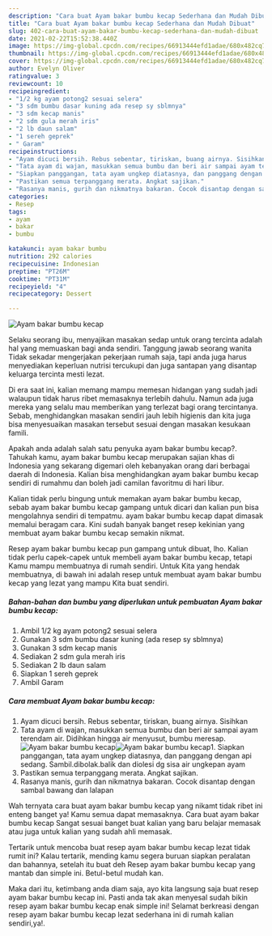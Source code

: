 ```yaml
---
description: "Cara buat Ayam bakar bumbu kecap Sederhana dan Mudah Dibuat"
title: "Cara buat Ayam bakar bumbu kecap Sederhana dan Mudah Dibuat"
slug: 402-cara-buat-ayam-bakar-bumbu-kecap-sederhana-dan-mudah-dibuat
date: 2021-02-22T15:52:38.440Z
image: https://img-global.cpcdn.com/recipes/66913444efd1adae/680x482cq70/ayam-bakar-bumbu-kecap-foto-resep-utama.jpg
thumbnail: https://img-global.cpcdn.com/recipes/66913444efd1adae/680x482cq70/ayam-bakar-bumbu-kecap-foto-resep-utama.jpg
cover: https://img-global.cpcdn.com/recipes/66913444efd1adae/680x482cq70/ayam-bakar-bumbu-kecap-foto-resep-utama.jpg
author: Evelyn Oliver
ratingvalue: 3
reviewcount: 10
recipeingredient:
- "1/2 kg ayam potong2 sesuai selera"
- "3 sdm bumbu dasar kuning ada resep sy sblmnya"
- "3 sdm kecap manis"
- "2 sdm gula merah iris"
- "2 lb daun salam"
- "1 sereh geprek"
- " Garam"
recipeinstructions:
- "Ayam dicuci bersih. Rebus sebentar, tiriskan, buang airnya. Sisihkan"
- "Tata ayam di wajan, masukkan semua bumbu dan beri air sampai ayam terendam air. Didihkan hingga air menyusut, bumbu meresap."
- "Siapkan panggangan, tata ayam ungkep diatasnya, dan panggang dengan api sedang. Sambil.dibolak.balik dan diolesi dg sisa air ungkepan ayam"
- "Pastikan semua terpanggang merata. Angkat sajikan."
- "Rasanya manis, gurih dan nikmatnya bakaran. Cocok disantap dengan sambal bawang dan lalapan"
categories:
- Resep
tags:
- ayam
- bakar
- bumbu

katakunci: ayam bakar bumbu 
nutrition: 292 calories
recipecuisine: Indonesian
preptime: "PT26M"
cooktime: "PT31M"
recipeyield: "4"
recipecategory: Dessert

---
```



![Ayam bakar bumbu kecap](https://img-global.cpcdn.com/recipes/66913444efd1adae/680x482cq70/ayam-bakar-bumbu-kecap-foto-resep-utama.jpg)

Selaku seorang ibu, menyajikan masakan sedap untuk orang tercinta adalah hal yang memuaskan bagi anda sendiri. Tanggung jawab seorang  wanita Tidak sekadar mengerjakan pekerjaan rumah saja, tapi anda juga harus menyediakan keperluan nutrisi tercukupi dan juga santapan yang disantap keluarga tercinta mesti lezat.

Di era  saat ini, kalian memang mampu memesan hidangan yang sudah jadi walaupun tidak harus ribet memasaknya terlebih dahulu. Namun ada juga mereka yang selalu mau memberikan yang terlezat bagi orang tercintanya. Sebab, menghidangkan masakan sendiri jauh lebih higienis dan kita juga bisa menyesuaikan masakan tersebut sesuai dengan masakan kesukaan famili. 



Apakah anda adalah salah satu penyuka ayam bakar bumbu kecap?. Tahukah kamu, ayam bakar bumbu kecap merupakan sajian khas di Indonesia yang sekarang digemari oleh kebanyakan orang dari berbagai daerah di Indonesia. Kalian bisa menghidangkan ayam bakar bumbu kecap sendiri di rumahmu dan boleh jadi camilan favoritmu di hari libur.

Kalian tidak perlu bingung untuk memakan ayam bakar bumbu kecap, sebab ayam bakar bumbu kecap gampang untuk dicari dan kalian pun bisa mengolahnya sendiri di tempatmu. ayam bakar bumbu kecap dapat dimasak memalui beragam cara. Kini sudah banyak banget resep kekinian yang membuat ayam bakar bumbu kecap semakin nikmat.

Resep ayam bakar bumbu kecap pun gampang untuk dibuat, lho. Kalian tidak perlu capek-capek untuk membeli ayam bakar bumbu kecap, tetapi Kamu mampu membuatnya di rumah sendiri. Untuk Kita yang hendak membuatnya, di bawah ini adalah resep untuk membuat ayam bakar bumbu kecap yang lezat yang mampu Kita buat sendiri.

<!--inarticleads1-->

##### Bahan-bahan dan bumbu yang diperlukan untuk pembuatan Ayam bakar bumbu kecap:

1. Ambil 1/2 kg ayam potong2 sesuai selera
1. Gunakan 3 sdm bumbu dasar kuning (ada resep sy sblmnya)
1. Gunakan 3 sdm kecap manis
1. Sediakan 2 sdm gula merah iris
1. Sediakan 2 lb daun salam
1. Siapkan 1 sereh geprek
1. Ambil  Garam




<!--inarticleads2-->

##### Cara membuat Ayam bakar bumbu kecap:

1. Ayam dicuci bersih. Rebus sebentar, tiriskan, buang airnya. Sisihkan
1. Tata ayam di wajan, masukkan semua bumbu dan beri air sampai ayam terendam air. Didihkan hingga air menyusut, bumbu meresap.
<img src="https://img-global.cpcdn.com/steps/c4a06f101fa3c60a/160x128cq70/ayam-bakar-bumbu-kecap-langkah-memasak-2-foto.jpg" alt="Ayam bakar bumbu kecap"><img src="https://img-global.cpcdn.com/steps/f966b02f091a7561/160x128cq70/ayam-bakar-bumbu-kecap-langkah-memasak-2-foto.jpg" alt="Ayam bakar bumbu kecap">1. Siapkan panggangan, tata ayam ungkep diatasnya, dan panggang dengan api sedang. Sambil.dibolak.balik dan diolesi dg sisa air ungkepan ayam
1. Pastikan semua terpanggang merata. Angkat sajikan.
1. Rasanya manis, gurih dan nikmatnya bakaran. Cocok disantap dengan sambal bawang dan lalapan




Wah ternyata cara buat ayam bakar bumbu kecap yang nikamt tidak ribet ini enteng banget ya! Kamu semua dapat memasaknya. Cara buat ayam bakar bumbu kecap Sangat sesuai banget buat kalian yang baru belajar memasak atau juga untuk kalian yang sudah ahli memasak.

Tertarik untuk mencoba buat resep ayam bakar bumbu kecap lezat tidak rumit ini? Kalau tertarik, mending kamu segera buruan siapkan peralatan dan bahannya, setelah itu buat deh Resep ayam bakar bumbu kecap yang mantab dan simple ini. Betul-betul mudah kan. 

Maka dari itu, ketimbang anda diam saja, ayo kita langsung saja buat resep ayam bakar bumbu kecap ini. Pasti anda tak akan menyesal sudah bikin resep ayam bakar bumbu kecap enak simple ini! Selamat berkreasi dengan resep ayam bakar bumbu kecap lezat sederhana ini di rumah kalian sendiri,ya!.

